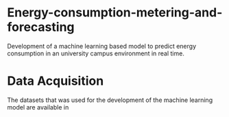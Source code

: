 # Energy-consumption-metering-and-forecasting
Development of a machine learning based model to predict energy consumption in an university campus environment in real time.

# Data Acquisition 
The datasets that was used for the development of the machine learning model are available in 
